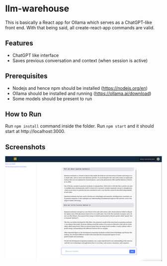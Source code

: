 # llm-warehouse
This is basically a React app for Ollama which serves as a ChatGPT-like front end. With that being said,
all create-react-app commands are valid.

## Features
- ChatGPT like interface
- Saves previous conversation and context (when session is active)

## Prerequisites
- Nodejs and hence npm should be installed (https://nodejs.org/en)
- Ollama should be installed and running (https://ollama.ai/download)
- Some models should be present to run

## How to Run
Run `npm install` command inside the folder. Run `npm start` and it should start at http://localhost:3000.

## Screenshots
![How does it look](screenshot.png)